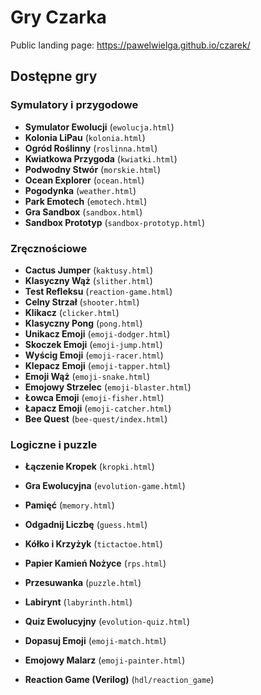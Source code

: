 # Gry Czarka

Public landing page: <https://pawelwielga.github.io/czarek/>

## Dostępne gry

### Symulatory i przygodowe
- **Symulator Ewolucji** (`ewolucja.html`)
- **Kolonia LiPau** (`kolonia.html`)
- **Ogród Roślinny** (`roslinna.html`)
- **Kwiatkowa Przygoda** (`kwiatki.html`)
- **Podwodny Stwór** (`morskie.html`)
- **Ocean Explorer** (`ocean.html`)
- **Pogodynka** (`weather.html`)
- **Park Emotech** (`emotech.html`)
- **Gra Sandbox** (`sandbox.html`)
- **Sandbox Prototyp** (`sandbox-prototyp.html`)

### Zręcznościowe
- **Cactus Jumper** (`kaktusy.html`)
- **Klasyczny Wąż** (`slither.html`)
- **Test Refleksu** (`reaction-game.html`)
- **Celny Strzał** (`shooter.html`)
- **Klikacz** (`clicker.html`)
- **Klasyczny Pong** (`pong.html`)
- **Unikacz Emoji** (`emoji-dodger.html`)
- **Skoczek Emoji** (`emoji-jump.html`)
- **Wyścig Emoji** (`emoji-racer.html`)
- **Klepacz Emoji** (`emoji-tapper.html`)
- **Emoji Wąż** (`emoji-snake.html`)
- **Emojowy Strzelec** (`emoji-blaster.html`)
- **Łowca Emoji** (`emoji-fisher.html`)
- **Łapacz Emoji** (`emoji-catcher.html`)
- **Bee Quest** (`bee-quest/index.html`)

### Logiczne i puzzle
- **Łączenie Kropek** (`kropki.html`)
- **Gra Ewolucyjna** (`evolution-game.html`)
- **Pamięć** (`memory.html`)
- **Odgadnij Liczbę** (`guess.html`)
- **Kółko i Krzyżyk** (`tictactoe.html`)
- **Papier Kamień Nożyce** (`rps.html`)
- **Przesuwanka** (`puzzle.html`)
- **Labirynt** (`labyrinth.html`)
- **Quiz Ewolucyjny** (`evolution-quiz.html`)
- **Dopasuj Emoji** (`emoji-match.html`)
- **Emojowy Malarz** (`emoji-painter.html`)

- **Reaction Game (Verilog)** (`hdl/reaction_game`)
